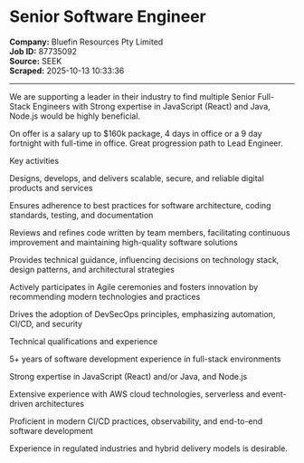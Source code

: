 # Senior Software Engineer

**Company:** Bluefin Resources Pty Limited  
**Job ID:** 87735092  
**Source:** SEEK  
**Scraped:** 2025-10-13 10:33:36

---

We are supporting a leader in their industry to find multiple Senior Full-Stack Engineers with Strong expertise in JavaScript (React) and Java, Node.js would be highly beneficial.

On offer is a salary up to $160k package, 4 days in office or a 9 day fortnight with full-time in office. Great progression path to Lead Engineer.

Key activities

Designs, develops, and delivers scalable, secure, and reliable digital products and services

Ensures adherence to best practices for software architecture, coding standards, testing, and documentation

Reviews and refines code written by team members, facilitating continuous improvement and maintaining high-quality software solutions

Provides technical guidance, influencing decisions on technology stack, design patterns, and architectural strategies

Actively participates in Agile ceremonies and fosters innovation by recommending modern technologies and practices

Drives the adoption of DevSecOps principles, emphasizing automation, CI/CD, and security

Technical qualifications and experience

5+ years of software development experience in full-stack environments

Strong expertise in JavaScript (React) and/or Java, and Node.js

Extensive experience with AWS cloud technologies, serverless and event-driven architectures

Proficient in modern CI/CD practices, observability, and end-to-end software development

Experience in regulated industries and hybrid delivery models is desirable.
